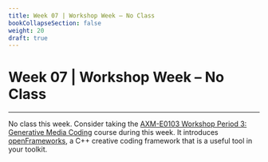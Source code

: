 ```yaml
---
title: Week 07 | Workshop Week – No Class
bookCollapseSection: false
weight: 20
draft: true
---
```


# Week 07 | Workshop Week – No Class

---

No class this week. Consider taking the [AXM-E0103 Workshop Period 3: Generative Media Coding](https://sisu.aalto.fi/student/courseunit/aalto-CU-1150932530-20220801/completion-methods) course during this week. It introduces [openFrameworks](https://openframeworks.cc/), a C++ creative coding framework that is a useful tool in your toolkit.